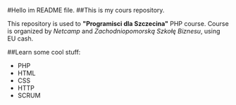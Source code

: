 #Hello im README file.
##This is my cours repository.



This repository is used to **"Programisci dla Szczecina"** PHP course.
Course is organized by *Netcamp* and *Zachodniopomorską Szkołę Biznesu*,
using EU cash.

##Learn some cool stuff:
- PHP
- HTML
- CSS
- HTTP
- SCRUM
